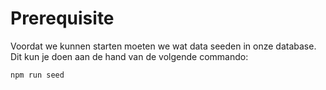 # Prerequisite

Voordat we kunnen starten moeten we wat data seeden in onze database. Dit kun je doen aan de hand van de volgende commando:

```
npm run seed
```
